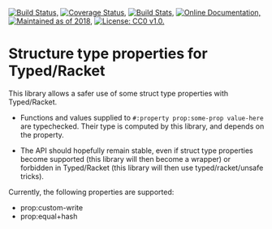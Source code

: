 [![Build Status,](https://img.shields.io/travis/jsmaniac/typed-struct-props/main.svg)](https://travis-ci.org/jsmaniac/typed-struct-props)
[![Coverage Status,](https://img.shields.io/codecov/c/github/jsmaniac/typed-struct-props/main.svg)](https://codecov.io/gh/jsmaniac/typed-struct-props)
[![Build Stats,](https://img.shields.io/badge/build-stats-blue.svg)](http://jsmaniac.github.io/travis-stats/#jsmaniac/typed-struct-props)
[![Online Documentation,](https://img.shields.io/badge/docs-online-blue.svg)](http://docs.racket-lang.org/typed-struct-props/)
[![Maintained as of 2018,](https://img.shields.io/maintenance/yes/2018.svg)](https://github.com/jsmaniac/typed-struct-props/issues)
[![License: CC0 v1.0.](https://img.shields.io/badge/license-CC0-blue.svg)](https://creativecommons.org/publicdomain/zero/1.0/)

Structure type properties for Typed/Racket
==========================================

This library allows a safer use of some struct type properties with
Typed/Racket.

* Functions and values supplied to `#:property prop:some-prop value-here` are
  typechecked. Their type is computed by this library, and depends on the
  property.

* The API should hopefully remain stable, even if struct type properties
  become supported (this library will then become a wrapper) or forbidden in
  Typed/Racket (this library will then use typed/racket/unsafe tricks).

Currently, the following properties are supported:

* prop:custom-write
* prop:equal+hash